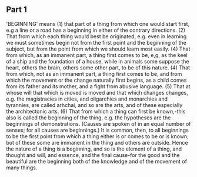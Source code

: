 ## Part 1



'BEGINNING' means (1) that part of a thing from which one would start first, e.g a line or a road has a beginning in either of the contrary directions.
(2) That from which each thing would best be originated, e.g.
even in learning we must sometimes begin not from the first point and the beginning of the subject, but from the point from which we should learn most easily.
(4) That from which, as an immanent part, a thing first comes to be, e,g, as the keel of a ship and the foundation of a house, while in animals some suppose the heart, others the brain, others some other part, to be of this nature.
(4) That from which, not as an immanent part, a thing first comes to be, and from which the movement or the change naturally first begins, as a child comes from its father and its mother, and a fight from abusive language.
(5) That at whose will that which is moved is moved and that which changes changes, e.g.
the magistracies in cities, and oligarchies and monarchies and tyrannies, are called arhchai, and so are the arts, and of these especially the architectonic arts.
(6) That from which a thing can first be known,-this also is called the beginning of the thing, e.g.
the hypotheses are the beginnings of demonstrations.
(Causes are spoken of in an equal number of senses; for all causes are beginnings.)
It is common, then, to all beginnings to be the first point from which a thing either is or comes to be or is known; but of these some are immanent in the thing and others are outside.
Hence the nature of a thing is a beginning, and so is the element of a thing, and thought and will, and essence, and the final cause-for the good and the beautiful are the beginning both of the knowledge and of the movement of many things.

